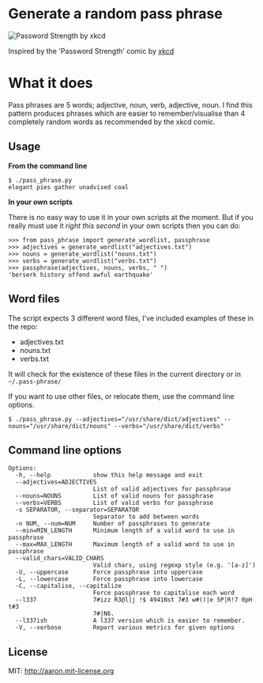 # Generate a random pass phrase

![Password Strength by xkcd](http://imgs.xkcd.com/comics/password_strength.png)

Inspired by the 'Password Strength' comic by [xkcd](http://xkcd.com/936/)

# What it does

Pass phrases are 5 words; adjective, noun, verb, adjective, noun. I find this pattern produces 
phrases which are easier to remember/visualise than 4 completely random words as recommended by the xkcd comic. 

## Usage

**From the command line**

    $ ./pass_phrase.py
    elegant pies gather unadvised coal

**In your own scripts**

There is no easy way to use it in your own scripts at the moment.
But if you really must use it _right this second_ in your own scripts then 
you can do:

    >>> from pass_phrase import generate_wordlist, passphrase
    >>> adjectives = generate_wordlist("adjectives.txt")
    >>> nouns = generate_wordlist("nouns.txt")
    >>> verbs = generate_wordlist("verbs.txt")
    >>> passphrase(adjectives, nouns, verbs, " ")
    'berserk history offend awful earthquake'

## Word files

The script expects 3 different word files, I've included examples of these in the repo:

+ adjectives.txt
+ nouns.txt
+ verbs.txt

It will check for the existence of these files in the current directory or in `~/.pass-phrase/`

If you want to use other files, or relocate them, use the command line options.

    $ ./pass_phrase.py --adjectives="/usr/share/dict/adjectives" --nouns="/usr/share/dict/nouns" --verbs="/usr/share/dict/verbs"

## Command line options

    Options:
      -h, --help            show this help message and exit
      --adjectives=ADJECTIVES
                            List of valid adjectives for passphrase
      --nouns=NOUNS         List of valid nouns for passphrase
      --verbs=VERBS         List of valid verbs for passphrase
      -s SEPARATOR, --separator=SEPARATOR
                            Separator to add between words
      -n NUM, --num=NUM     Number of passphrases to generate
      --min=MIN_LENGTH      Minimum length of a valid word to use in passphrase
      --max=MAX_LENGTH      Maximum length of a valid word to use in passphrase
      --valid_chars=VALID_CHARS
                            Valid chars, using regexp style (e.g. '[a-z]')
      -U, --uppercase       Force passphrase into uppercase
      -L, --lowercase       Force passphrase into lowercase
      -C, --capitalise, --capitalize
                            Force passphrase to capitalise each word
      --l337                7#izz R3@l|j !$ 4941Nst 7#3 w#()|e 5P|R!7 0pH t#3
                            7#|N6.
      --l337ish             A l337 version which is easier to remember.
      -V, --verbose         Report various metrics for given options


## License

MIT: http://aaron.mit-license.org